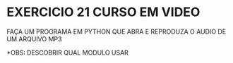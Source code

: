 # EXERCICIO 21 CURSO EM VIDEO

FAÇA UM PROGRAMA EM PYTHON QUE ABRA E REPRODUZA O AUDIO DE UM ARQUIVO MP3

*OBS: DESCOBRIR QUAL MODULO USAR